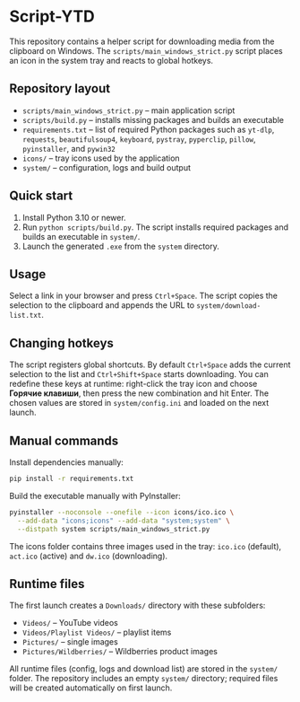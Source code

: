 # Script-YTD

This repository contains a helper script for downloading media from the
clipboard on Windows. The `scripts/main_windows_strict.py` script places an
icon in the system tray and reacts to global hotkeys.

## Repository layout

- `scripts/main_windows_strict.py` – main application script
- `scripts/build.py` – installs missing packages and builds an executable
- `requirements.txt` – list of required Python packages such as
  `yt-dlp`, `requests`, `beautifulsoup4`, `keyboard`, `pystray`,
  `pyperclip`, `pillow`, `pyinstaller`, and `pywin32`
- `icons/` – tray icons used by the application
- `system/` – configuration, logs and build output

## Quick start

1. Install Python 3.10 or newer.
2. Run `python scripts/build.py`.
   The script installs required packages and builds an executable in `system/`.
3. Launch the generated `.exe` from the `system` directory.

## Usage

Select a link in your browser and press `Ctrl+Space`. The script copies the
selection to the clipboard and appends the URL to `system/download-list.txt`.

## Changing hotkeys

The script registers global shortcuts. By default `Ctrl+Space` adds the
current selection to the list and `Ctrl+Shift+Space` starts downloading. You
can redefine these keys at runtime: right-click the tray icon and choose
**Горячие клавиши**, then press the new combination and hit Enter. The chosen
values are stored in `system/config.ini` and loaded on the next launch.

## Manual commands

Install dependencies manually:

```bash
pip install -r requirements.txt
```

Build the executable manually with PyInstaller:

```bash
pyinstaller --noconsole --onefile --icon icons/ico.ico \
  --add-data "icons;icons" --add-data "system;system" \
  --distpath system scripts/main_windows_strict.py
```

The icons folder contains three images used in the tray:
`ico.ico` (default), `act.ico` (active) and `dw.ico` (downloading).

## Runtime files

The first launch creates a `Downloads/` directory with these subfolders:

- `Videos/` – YouTube videos
- `Videos/Playlist Videos/` – playlist items
- `Pictures/` – single images
- `Pictures/Wildberries/` – Wildberries product images

All runtime files (config, logs and download list) are stored in the `system/` folder.
The repository includes an empty `system/` directory; required files will be
created automatically on first launch.
